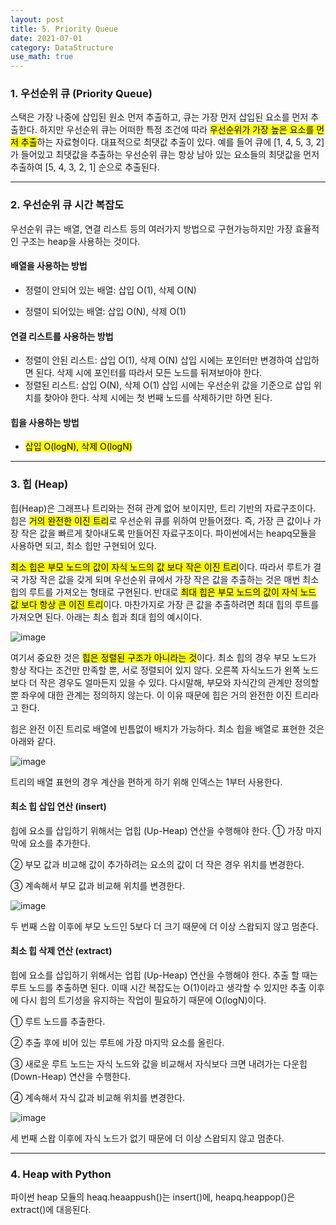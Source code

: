 ```yaml
---
layout: post
title: 5. Priority Queue
date: 2021-07-01
category: DataStructure
use_math: true
---
```


### 1. 우선순위 큐 (Priority Queue)

스택은 가장 나중에 삽입된 원소 먼저 추출하고, 큐는 가장 먼저 삽입된 요소를 먼저 추출한다. 하지만 우선순위 큐는 어떠한 특정 조건에 따라 <mark>우선순위가 가장 높은 요소를 먼저 추출</mark>하는 자료형이다. 대표적으로 최댓값 추출이 있다. 예를 들어 큐에 [1, 4, 5, 3, 2]가 들어있고 최댓값을 추출하는 우선순위 큐는 항상 남아 있는 요소들의 최댓값을 먼저 추출하여 [5, 4, 3, 2, 1] 순으로 추출된다.  

---

### 2. 우선순위 큐 시간 복잡도

우선순위 큐는 배열, 연결 리스트 등의 여러가지 방법으로 구현가능하지만 가장 효율적인 구조는 heap을 사용하는 것이다. 

#### 배열을 사용하는 방법
- 정렬이 안되어 있는 배열: 삽입 O(1), 삭제 O(N)

- 정렬이 되어있는 배열: 삽입 O(N), 삭제 O(1)

#### 연결 리스트를 사용하는 방법
- 정렬이 안된 리스트: 삽입 O(1), 삭제 O(N)
삽입 시에는 포인터만 변경하여 삽입하면 된다. 삭제 시에 포인터를 따라서 모든 노드를 뒤져보아야 한다. 
- 정렬된 리스트: 삽입 O(N), 삭제 O(1)
삽입 시에는 우선순위 값을 기준으로 삽입 위치를 찾아야 한다. 삭제 시에는 첫 번째 노드를 삭제하기만 하면 된다.

#### 힙을 사용하는 방법

- <mark>삽입 O(logN), 삭제 O(logN)</mark>

---

### 3. 힙 (Heap)

힙(Heap)은 그래프나 트리와는 전혀 관계 없어 보이지만, 트리 기반의 자료구조이다. 힙은 <mark>거의 완전한 이진 트리</mark>로 우선순위 큐를 위하여 만들어졌다. 즉, 가장 큰 값이나 가장 작은 값을 빠르게 찾아내도록 만들어진 자료구조이다. 파이썬에서는 heapq모듈을 사용하면 되고, 최소 힙만 구현되어 있다. 

<mark>최소 힙은 부모 노드의 값이 자식 노드의 값 보다 작은 이진 트리</mark>이다. 따라서 루트가 결국 가장 작은 값을 갖게 되며 우선순위 큐에서  가장 작은 값을 추출하는 것은 매번 최소 힙의 루트를 가져오는 형태로 구현된다. 반대로 <mark>최대 힙은 부모 노드의 값이 자식 노드 값 보다 항상 큰 이진 트리</mark>이다. 마찬가지로 가장 큰 값을 추출하려면 최대 힙의 루트를 가져오면 된다. 아래는 최소 힙과 최대 힙의 예시이다. 

![image](https://user-images.githubusercontent.com/61526722/123895787-630eba80-d99b-11eb-8112-a888f00e5e1b.png)


여기서 중요한 것은 <mark>힙은 정렬된 구조가 아니라는 것</mark>이다. 최소 힙의 경우 부모 노드가 항상 작다는 조건만 만족할 뿐, 서로 정렬되어 있지 않다. 오른쪽 자식노드가 왼쪽 노드보다 더 작은 경우도 얼마든지 있을 수 있다. 다시말해, 부모와 자식간의 관계만 정의할 뿐 좌우에 대한 관계는 정의하지 않는다. 이 이유 때문에 힙은 거의 완전한 이진 트리라고 한다. 

힙은 완전 이진 트리로 배열에 빈틈없이 배치가 가능하다. 최소 힙을 배열로 표현한 것은 아래와 같다.

![image](https://user-images.githubusercontent.com/61526722/123897537-838c4400-d99e-11eb-9fad-544e5a0e3211.png)

트리의 배열 표현의 경우 계산을 편하게 하기 위해 인덱스는 1부터 사용한다. 

#### 최소 힙 삽입 연산 (insert)
힙에 요소를 삽입하기 위해서는 업힙 (Up-Heap) 연산을 수행해야 한다.
① 가장 마지막에 요소를 추가한다.

② 부모 값과 비교해 값이 추가하려는 요소의 값이 더 작은 경우 위치를 변경한다.

③ 계속해서 부모 값과 비교해 위치를 변경한다. 

![image](https://user-images.githubusercontent.com/61526722/123897676-c77f4900-d99e-11eb-93f6-97abba201563.png)

두 번째 스왑 이후에 부모 노드인 5보다 더 크기 때문에 더 이상 스왑되지 않고 멈춘다.

#### 최소 힙 삭제 연산 (extract)
힙에 요소를 삽입하기 위해서는 업힙 (Up-Heap) 연산을 수행해야 한다.
추출 할 때는 루트 노드를 추출하면 된다. 이때 시간 복잡도는 O(1)이라고 생각할 수 있지만 추출 이후에 다시 힙의 트기성을 유지하는 작업이 필요하기 때문에 O(logN)이다. 

① 루트 노드를 추출한다. 

② 추출 후에 비어 있는 루트에 가장 마지막 요소를 올린다. 

③ 새로운 루트 노드는 자식 노드와 값을 비교해서 자식보다 크면 내려가는 다운힙 (Down-Heap) 연산을 수행한다.

④ 계속해서 자식 값과 비교해 위치를 변경한다. 

![image](https://user-images.githubusercontent.com/61526722/123897682-c9e1a300-d99e-11eb-8d77-04d156e3e17a.png)

세 번째 스왑 이후에 자식 노드가 없기 때문에 더 이상 스왑되지 않고 멈춘다.

---

### 4. Heap with Python

파이썬 heap 모듈의 heaq.heaappush()는 insert()에, heapq.heappop()은 extract()에 대응된다.





